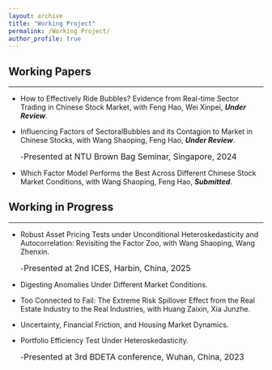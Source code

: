 ```yaml
---
layout: archive
title: "Working Project"
permalink: /Working Project/
author_profile: true
---
```


## Working Papers
---
* How to Effectively Ride Bubbles? Evidence from Real-time Sector Trading in Chinese Stock Market, with Feng Hao, Wei Xinpei, ***Under Review***. 

* Influencing Factors of SectoralBubbles and its Contagion to Market in Chinese Stocks, with Wang Shaoping, Feng Hao, ***Under Review***.

  -<font size=3>Presented at NTU Brown Bag Seminar, Singapore, 2024</font>
  
* Which Factor Model Performs the Best Across Different Chinese Stock Market Conditions, with Wang Shaoping, Feng Hao, ***Submitted***.

## Working in Progress
---
* Robust Asset Pricing Tests under Unconditional Heteroskedasticity and Autocorrelation: Revisiting the Factor Zoo, with Wang Shaoping, Wang Zhenxin.

   -<font size=3>Presented at 2nd ICES, Harbin, China, 2025</font>

* Digesting Anomalies Under Different Market Conditions.

* Too Connected to Fail: The Extreme Risk Spillover Effect from the Real Estate Industry to the Real Industries, with Huang Zaixin, Xia Junzhe.

* Uncertainty, Financial Friction, and Housing Market Dynamics.

* Portfolio Efficiency Test Under Heteroskedasticity.

   -<font size=3>Presented at 3rd BDETA conference, Wuhan, China, 2023</font>

